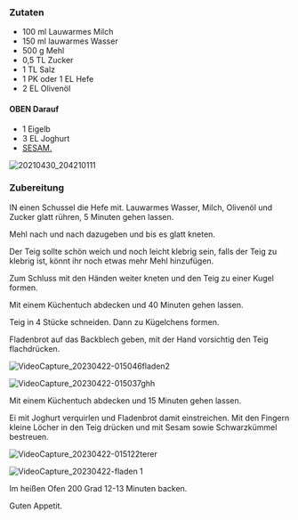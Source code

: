 ### Zutaten

-   100 ml Lauwarmes Milch
-   150 ml lauwarmes Wasser
-   500 g Mehl
-   0,5 TL Zucker
-   1 TL Salz
-   1 PK oder 1 EL Hefe
-   2 EL Olivenöl

#### OBEN Darauf

-   1 Eigelb
-   3 EL Joghurt
-   [SESAM.](https://amzn.to/424OgA3)

![20210430_204210111](https://ramiboutas.s3.amazonaws.com/khadija/media/images/20210430_204210111.width-800.jpg)

### Zubereitung

IN einen Schussel die Hefe mit. Lauwarmes Wasser, Milch, Olivenöl und Zucker glatt rühren, 5 Minuten gehen lassen.

Mehl nach und nach dazugeben und bis es glatt kneten.

Der Teig sollte schön weich und noch leicht klebrig sein, falls der Teig zu klebrig ist, könnt ihr noch etwas mehr Mehl hinzufügen.

Zum Schluss mit den Händen weiter kneten und den Teig zu einer Kugel formen. 

Mit einem Küchentuch abdecken und 40 Minuten gehen lassen.

Teig in 4 Stücke schneiden. Dann zu Kügelchens formen.

Fladenbrot auf das Backblech geben, mit der Hand vorsichtig den Teig flachdrücken.

![VideoCapture_20230422-015046fladen2](https://ramiboutas.s3.amazonaws.com/khadija/media/images/VideoCapture_20230422-015046fladen2.width-800.jpg)

![VideoCapture_20230422-015037ghh](https://ramiboutas.s3.amazonaws.com/khadija/media/images/VideoCapture_20230422-015037ghh.width-800.jpg)

Mit einem Küchentuch abdecken und 15 Minuten gehen lassen.

Ei mit Joghurt verquirlen und Fladenbrot damit einstreichen. Mit den Fingern kleine Löcher in den Teig drücken und mit Sesam sowie Schwarzkümmel bestreuen.

![VideoCapture_20230422-015122terer](https://ramiboutas.s3.amazonaws.com/khadija/media/images/VideoCapture_20230422-015122terer.width-800.jpg)

![VideoCapture_20230422-fladen 1](https://ramiboutas.s3.amazonaws.com/khadija/media/images/VideoCapture_20230422-fladen_1.width-800.jpg)

Im heißen Ofen 200 Grad 12-13 Minuten backen.

Guten Appetit.
